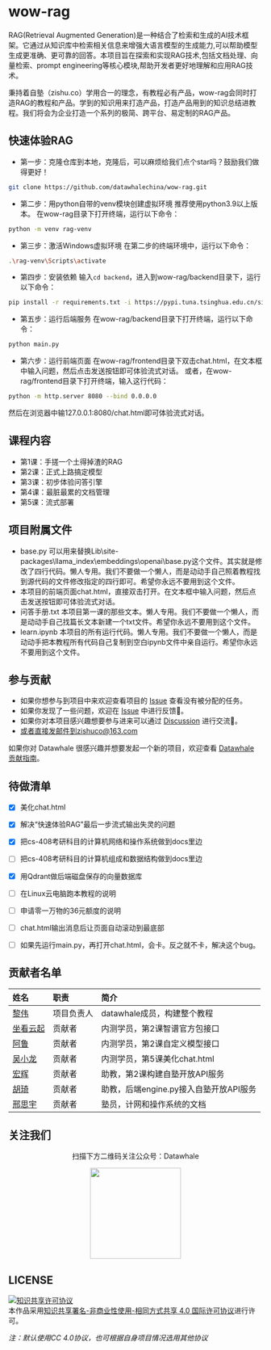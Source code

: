 # wow-rag


RAG(Retrieval Augmented Generation)是一种结合了检索和生成的AI技术框架。它通过从知识库中检索相关信息来增强大语言模型的生成能力,可以帮助模型生成更准确、更可靠的回答。本项目旨在探索和实现RAG技术,包括文档处理、向量检索、prompt engineering等核心模块,帮助开发者更好地理解和应用RAG技术。

秉持着自塾（zishu.co）学用合一的理念，有教程必有产品，wow-rag会同时打造RAG的教程和产品。学到的知识用来打造产品，打造产品用到的知识总结进教程。我们将会为企业打造一个系列的极简、跨平台、易定制的RAG产品。

## 快速体验RAG

- 第一步：克隆仓库到本地，克隆后，可以麻烦给我们点个star吗？鼓励我们做得更好！
```bash
git clone https://github.com/datawhalechina/wow-rag.git
```

- 第二步：用python自带的venv模块创建虚拟环境
推荐使用python3.9以上版本。
在wow-rag目录下打开终端，运行以下命令：
```bash
python -m venv rag-venv
```

- 第三步：激活Windows虚拟环境
在第二步的终端环境中，运行以下命令：
```bash
.\rag-venv\Scripts\activate
```


- 第四步：安装依赖
输入`cd backend`，进入到wow-rag/backend目录下，运行以下命令：
```bash
pip install -r requirements.txt -i https://pypi.tuna.tsinghua.edu.cn/simple
```

- 第五步：运行后端服务
在wow-rag/backend目录下打开终端，运行以下命令：
```bash
python main.py
```

- 第六步：运行前端页面
在wow-rag/frontend目录下双击chat.html，在文本框中输入问题，然后点击发送按钮即可体验流式对话。
或者，在wow-rag/frontend目录下打开终端，输入这行代码：
```bash
python -m http.server 8080 --bind 0.0.0.0
```
然后在浏览器中输127.0.0.1:8080/chat.html即可体验流式对话。





## 课程内容
- 第1课：手搓一个土得掉渣的RAG
- 第2课：正式上路搞定模型
- 第3课：初步体验问答引擎
- 第4课：最脏最累的文档管理
- 第5课：流式部署

## 项目附属文件
- base.py 可以用来替换Lib\site-packages\llama_index\embeddings\openai\base.py这个文件。其实就是修改了四行代码。懒人专用。我们不要做一个懒人，而是动动手自己照着教程找到源代码的文件修改指定的四行即可。希望你永远不要用到这个文件。
- 本项目的前端页面chat.html，直接双击打开。在文本框中输入问题，然后点击发送按钮即可体验流式对话。
- 问答手册.txt 本项目第一课的那些文本。懒人专用。我们不要做一个懒人，而是动动手自己找篇长文本新建一个txt文件。希望你永远不要用到这个文件。
- learn.ipynb 本项目的所有运行代码。懒人专用。我们不要做一个懒人，而是动动手把本教程所有代码自己复制到空白ipynb文件中亲自运行。希望你永远不要用到这个文件。

## 参与贡献

- 如果你想参与到项目中来欢迎查看项目的 [Issue]() 查看没有被分配的任务。
- 如果你发现了一些问题，欢迎在 [Issue]() 中进行反馈🐛。
- 如果你对本项目感兴趣想要参与进来可以通过 [Discussion]() 进行交流💬。
- 或者直接发邮件到zishuco@163.com

如果你对 Datawhale 很感兴趣并想要发起一个新的项目，欢迎查看 [Datawhale 贡献指南](https://github.com/datawhalechina/DOPMC#%E4%B8%BA-datawhale-%E5%81%9A%E5%87%BA%E8%B4%A1%E7%8C%AE)。


## 待做清单
- [x] 美化chat.html
- [x] 解决“快速体验RAG”最后一步流式输出失灵的问题
- [x] 把cs-408考研科目的计算机网络和操作系统做到docs里边
- [ ] 把cs-408考研科目的计算机组成和数据结构做到docs里边
- [x] 用Qdrant做后端磁盘保存的向量数据库
- [ ] 在Linux云电脑跑本教程的说明
- [ ] 申请零一万物的36元额度的说明
- [ ] chat.html输出消息后让页面自动滚动到最底部
- [ ] 如果先运行main.py，再打开chat.html，会卡。反之就不卡，解决这个bug。




## 贡献者名单

| 姓名 | 职责 | 简介 |
| :----| :---- | :---- |
| [黎伟](https://github.com/omige) | 项目负责人 | datawhale成员，构建整个教程 |
| [坐看云起](https://github.com/netbuddy) | 贡献者 | 内测学员，第2课智谱官方包接口 |
| [阿鲁](https://github.com/abchbx) | 贡献者 | 内测学员，第2课自定义模型接口 |
| [吴小龙](https://github.com/LouisCanBe) | 贡献者 | 内测学员，第5课美化chat.html |
| [宏辉](https://github.com/cheunghonghui) | 贡献者 | 助教，第2课构建自塾开放API服务 |
| [胡琦](https://github.com/hu-qi) | 贡献者 | 助教，后端engine.py接入自塾开放API服务 |
| [邢思宇](https://github.com/xiaoyuhuv) | 贡献者 | 塾员，计网和操作系统的文档 |

## 关注我们

<div align=center>
<p>扫描下方二维码关注公众号：Datawhale</p>
<img src="https://raw.githubusercontent.com/datawhalechina/pumpkin-book/master/res/qrcode.jpeg" width = "180" height = "180">
</div>

## LICENSE

<a rel="license" href="http://creativecommons.org/licenses/by-nc-sa/4.0/"><img alt="知识共享许可协议" style="border-width:0" src="https://img.shields.io/badge/license-CC%20BY--NC--SA%204.0-lightgrey" /></a><br />本作品采用<a rel="license" href="http://creativecommons.org/licenses/by-nc-sa/4.0/">知识共享署名-非商业性使用-相同方式共享 4.0 国际许可协议</a>进行许可。

*注：默认使用CC 4.0协议，也可根据自身项目情况选用其他协议*

